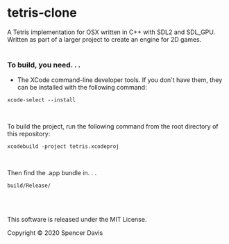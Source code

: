 # tetris-clone

A Tetris implementation for OSX written in C++ with SDL2 and SDL_GPU.
<br />
Written as part of a larger project to create an engine for 2D games.
<br /><br />


### To build, you need. . . 

* The XCode command-line developer tools. If you don't have them, they can be installed with the following command:
```
xcode-select --install
```
<br />

To build the project, run the following command from the root directory of this repository:
```
xcodebuild -project tetris.xcodeproj
```
<br />

Then find the .app bundle in. . . 
```
build/Release/
```
<br /><br />

This software is released under the MIT License.

Copyright © 2020 Spencer Davis
